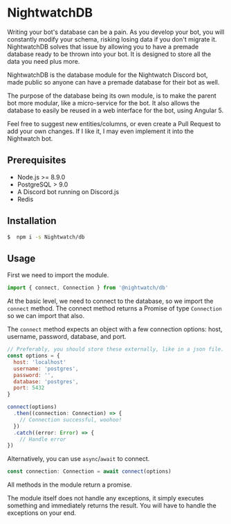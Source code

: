 # NightwatchDB
Writing your bot's database can be a pain. As you develop your bot, you will constantly modify your schema, risking losing data if you don't migrate it.
NightwatchDB solves that issue by allowing you to have a premade database ready to be thrown into your bot. It is designed to store all the data you need plus more.

NightwatchDB is the database module for the Nightwatch Discord bot, made public so anyone can have a premade database for their bot as well.

The purpose of the database being its own module, is to make the parent bot more modular, like a micro-service for the bot. It also allows the database to easily be reused in a web interface for the bot, using Angular 5.

Feel free to suggest new entities/columns, or even create a Pull Request to add your own changes. If I like it, I may even implement it into the Nightwatch bot.

## Prerequisites
 - Node.js >= 8.9.0
 - PostgreSQL > 9.0
 - A Discord bot running on Discord.js
 - Redis

## Installation
```sh
$  npm i -s Nightwatch/db
```

## Usage
First we need to import the module.
```javascript
import { connect, Connection } from '@nightwatch/db'
```

At the basic level, we need to connect to the database, so we import the `connect` method. The connect method returns a Promise of type `Connection` so we can import that also.

The `connect` method expects an object with a few connection options: host, username, password, database, and port.

```javascript
// Preferably, you should store these externally, like in a json file. This is just for example.
const options = {
  host: 'localhost'
  username: 'postgres',
  password: '',
  database: 'postgres',
  port: 5432
}

connect(options)
  .then((connection: Connection) => {
    // Connection successful, woohoo!
  })
  .catch((error: Error) => {
    // Handle error
})
```

Alternatively, you can use `async`/`await` to connect.

```javascript
const connection: Connection = await connect(options)
```

All methods in the module return a promise.

The module itself does not handle any exceptions, it simply executes something and immediately returns the result. You will have to handle the exceptions on your end.
